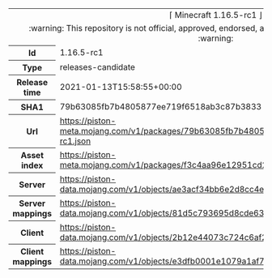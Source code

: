 <html><table>
<tr><td colspan="2" align="center"><img width="0" height="0"><br/>⌈ Minecraft 1.16.5-rc1 ⌋<br/><img width="0" height="0"></td></tr>
<tr><td colspan="2" align="center"><img width="0" height="0"><br/>
:warning: This repository is not official, approved, endorsed, associated or connected with Mojang :warning:
<br/><img width="0" height="0"></td></tr>
<tr><th>Id</th><td>1.16.5-rc1</td></tr>
<tr><th>Type</th><td>releases-candidate</td></tr>
<tr><th>Release time</th><td>2021-01-13T15:58:55+00:00</td></tr>
<tr><th>SHA1</th><td>79b63085fb7b4805877ee719f6518ab3c87b3833</td></tr>
<tr><th>Url</th><td><a href="https://piston-meta.mojang.com/v1/packages/79b63085fb7b4805877ee719f6518ab3c87b3833/1.16.5-rc1.json">https://piston-meta.mojang.com/v1/packages/79b63085fb7b4805877ee719f6518ab3c87b3833/1.16.5-rc1.json</a></td></tr>
<tr><th>Asset index</th><td><a href="https://piston-meta.mojang.com/v1/packages/f3c4aa96e12951cd2781b3e1c0e8ab82bf719cf2/1.16.json">https://piston-meta.mojang.com/v1/packages/f3c4aa96e12951cd2781b3e1c0e8ab82bf719cf2/1.16.json</a></td></tr>
<tr><th>Server</th><td><a href="https://piston-data.mojang.com/v1/objects/ae3acf34bb6e2d8cc4e11a1d52036cdea3ea980b/server.jar">https://piston-data.mojang.com/v1/objects/ae3acf34bb6e2d8cc4e11a1d52036cdea3ea980b/server.jar</a></td></tr>
<tr><th>Server mappings</th><td><a href="https://piston-data.mojang.com/v1/objects/81d5c793695d8cde63afddb40dde88e3a88132ac/server.txt">https://piston-data.mojang.com/v1/objects/81d5c793695d8cde63afddb40dde88e3a88132ac/server.txt</a></td></tr>
<tr><th>Client</th><td><a href="https://piston-data.mojang.com/v1/objects/2b12e44073c724c6af2050ad3b6116f9c732feb1/client.jar">https://piston-data.mojang.com/v1/objects/2b12e44073c724c6af2050ad3b6116f9c732feb1/client.jar</a></td></tr>
<tr><th>Client mappings</th><td><a href="https://piston-data.mojang.com/v1/objects/e3dfb0001e1079a1af72ee21517330edf52e6192/client.txt">https://piston-data.mojang.com/v1/objects/e3dfb0001e1079a1af72ee21517330edf52e6192/client.txt</a></td></tr>
</table></html>